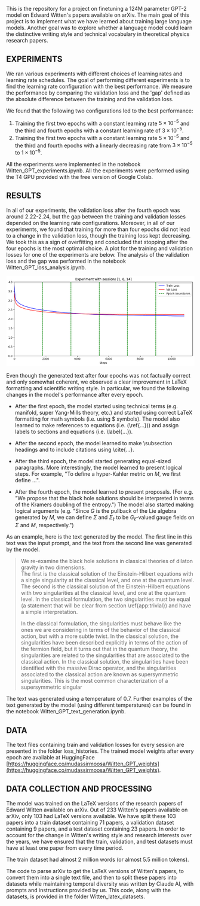 This is the repository for a project on finetuning a 124M parameter GPT-2 model on Edward Witten's papers available on arXiv. The main goal of this project is to implement what we have learned about training large language models. Another goal was to explore whether a language model could learn the distinctive writing style and technical vocabulary in theoretical physics research papers.

## EXPERIMENTS

We ran various experiments with different choices of learning rates and learning rate schedules. The goal of performing different experiments is to find the learning rate configuration with the best performance. We measure the performance by comparing the validation loss and the 'gap' defined as the absolute difference between the training and the validation loss. 

We found that the following two configurations led to the best performance: 
1. Training the first two epochs with a constant learning rate $5\times 10^{-5}$ and the third and fourth epochs with a constant learning rate of $3\times 10^{-5}$.
2. Training the first two epochs with a constant learning rate $5\times 10^{-5}$ and the third and fourth epochs with a linearly decreasing rate from $3\times 10^{-5}$ to $1\times 10^{-5}$. 

All the experiments were implemented in the notebook Witten_GPT_experiments.ipynb. All the experiments were performed using the T4 GPU provided with the free version of Google Colab.  

## RESULTS

In all of our experiments, the validation loss after the fourth epoch was around 2.22-2.24, but the gap between the training and validation losses depended on the learning rate configurations. Moreover, in all of our experiments, we found that training for more than four epochs did not lead to a change in the validation loss, though the training loss kept decreasing. We took this as a sign of overfitting and concluded that stopping after the four epochs is the most optimal choice. A plot for the training and validation losses for one of the experiments are below. The analysis of the validation loss and the gap was performed in the notebook Witten_GPT_loss_analysis.ipynb. 

![Plot for experiment 5](figures/experiment_5.png)

Even though the generated text after four epochs was not factually correct and only somewhat coherent, we observed a clear improvement in LaTeX formatting and scientific writing style. In particular, we found the following changes in the model's performance after every epoch.

- After the first epoch, the model started using technical terms (e.g. manifold, super Yang-Mills theory, etc.) and started using correct LaTeX formatting for math symbols (i.e. using $ symbols). The model also learned to make references to equations (i.e. (\ref{...})) and assign labels to sections and equations (i.e. \label{...}). 

- After the second epoch, the model learned to make \subsection headings and to include citations using \cite{...}.

- After the third epoch, the model started generating equal-sized paragraphs. More interestingly, the model learned to present logical steps. For example, "To define a hyper-Kahler metric on $M$, we first define ...". 

- After the fourth epoch, the model learned to present proposals. (For e.g. "We propose that the black hole solutions should be interpreted in terms of the Kramers doubling of the entropy.") The model also started making logical arguments (e.g. "Since $G$ is the pullback of the Lie algebra generated by $M$, we can define $\Sigma$ and $\Sigma_\ell$
to be $G_\ell$-valued gauge fields on $\Sigma$ and $M$, respectively.")

As an example, here is the text generated by the model. The first line in this text was the input prompt, and the text from the second line was generated by the model.  

>We re-examine the black hole solutions in classical theories of dilaton gravity in two dimensions.  
The first is the classical solution of the Einstein-Hilbert equations with a single
singularity at the classical level, and one at the quantum level.   The second is the classical solution of the Einstein-Hilbert equations with two singularities at the classical level,
and one at the quantum level.   In the classical formulation, the two singularities must be equal (a statement that will be clear from section \ref{app:trivial}) and have a simple interpretation.  
>
>In the classical formulation, the singularities must behave like the ones we are considering in terms of the behavior of the classical action, but with
a more subtle twist.   In the classical solution, the singularities have been described explicitly in terms of the action of the fermion field, but it turns out that in the quantum
theory,  the singularities are related to the singularities that are associated to the classical action.    In the classical solution, 
the singularities have been identified with the massive Dirac operator, and the singularities associated to the classical action 
are known as supersymmetric singularities.   This is the most common characterization of a supersymmetric singular

The text was generated using a temperature of 0.7.  Further examples of the text generated by the model (using different temperatures) can be found in the notebook Witten_GPT_text_generation.ipynb.

## DATA 

The text files containing train and validation losses for every session are presented in the folder loss_histories. The trained model weights after every epoch are available at HuggingFace [https://huggingface.co/mudassirmoosa/Witten_GPT_weights](https://huggingface.co/mudassirmoosa/Witten_GPT_weights). 

## DATA COLLECTION AND PROCESSING

The model was trained on the LaTeX versions of the research papers of Edward Witten available on arXiv. Out of 233 Witten's papers available on arXiv, only 103 had LaTeX versions available. We have split these 103 papers into a train dataset containing 71 papers, a validation dataset containing 9 papers, and a test dataset containing 23 papers. In order to account for the change in Witten's writing style and research interests over the years, we have ensured that the train, validation, and test datasets must have at least one paper from every time period. 

The train dataset had almost 2 million words (or almost 5.5 million tokens).

The code to parse arXiv to get the LaTeX versions of Witten's papers, to convert them into a single text file, and then to split these papers into datasets while maintaining temporal diversity was written by Claude AI, with prompts and instructions provided by us. This code, along with the datasets, is provided in the folder Witten_latex_datasets.

